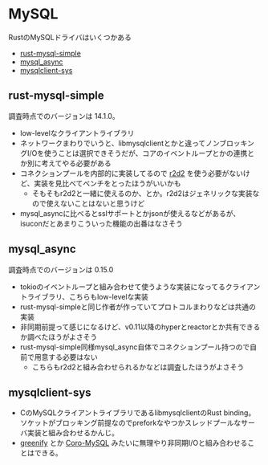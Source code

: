 # MySQL

RustのMySQLドライバはいくつかある

- [rust-mysql-simple](https://github.com/blackbeam/rust-mysql-simple)
- [mysql_async](https://github.com/blackbeam/mysql_async)
- [mysqlclient-sys](https://github.com/sgrif/mysqlclient-sys)

## rust-mysql-simple

調査時点でのバージョンは 14.1.0。

- low-levelなクライアントライブラリ
- ネットワークまわりでいうと、libmysqlclientとかと違ってノンブロッキングI/Oを使うことは選択できそうだが、コアのイベントループとかの連携とか別に考えてやる必要がある
- コネクションプールを内部的に実装してるので [r2d2](https://github.com/sfackler/r2d2) を使う必要がないけど、実装を見比べてベンチをとったほうがいいかも
  - そもそもr2d2と一緒に使えるのか、とか。r2d2はジェネリックな実装なので使えないことはないと思うけど
- mysql_asyncに比べるとsslサポートとかjsonが使えるなどがあるが、isuconだとあまりこういった機能の出番はなさそう

## mysql_async

調査時点でのバージョンは 0.15.0

- tokioのイベントループと組み合わせて使うような実装になってるクライアントライブラリ、こちらもlow-levelな実装
- rust-mysql-simpleと同じ作者が作っていてプロトコルまわりなどは共通の実装
- 非同期前提って感じになるけど、v0.11以降のhyperとreactorとか共有できるか調べたほうがよさそう
- rust-mysql-simple同様mysql_async自体でコネクションプール持つので自前で用意する必要はない
  - こちらもr2d2と組み合わせられるかなどは調査したほうがよさそう

## mysqlclient-sys

- CのMySQLクライアントライブラリであるlibmysqlclientのRust binding。ソケットがブロッキング前提なのでpreforkなやつかスレッドプールなサーバ実装と組み合わせるかんじ。
- [greenify](https://github.com/douban/greenify) とか [Coro-MySQL](https://github.com/gitpan/Coro-Mysql) みたいに無理やり非同期I/Oと組み合わせることはできる。
